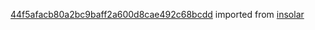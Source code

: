 [44f5afacb80a2bc9baff2a600d8cae492c68bcdd](https://github.com/insolar/insolar/commit/44f5afacb80a2bc9baff2a600d8cae492c68bcdd) imported from [insolar](https://github.com/insolar/insolar)
